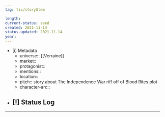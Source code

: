 ```yaml
---
tag: fic/storyStem

length:
current-status: seed
created: 2021-11-14
status-updated: 2021-11-14
year:
---
```


- [i] Metadata
	- universe:: [[Verraine]]
	- market::
	- protagonist::
	- mentions::
	- location::
	- pitch:: story about The Independence War riff off of Blood Rites plot
	- character-arc::
- [!] Status Log
	- 


* * * 

